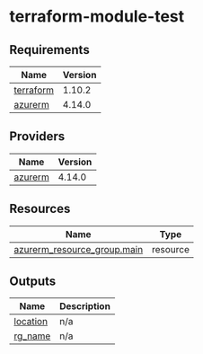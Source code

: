 # terraform-module-test
<!-- BEGIN_TF_DOCS -->
## Requirements

| Name | Version |
|------|---------|
| <a name="requirement_terraform"></a> [terraform](#requirement\_terraform) | 1.10.2 |
| <a name="requirement_azurerm"></a> [azurerm](#requirement\_azurerm) | 4.14.0 |

## Providers

| Name | Version |
|------|---------|
| <a name="provider_azurerm"></a> [azurerm](#provider\_azurerm) | 4.14.0 |

## Resources

| Name | Type |
|------|------|
| [azurerm_resource_group.main](https://registry.terraform.io/providers/hashicorp/azurerm/4.14.0/docs/resources/resource_group) | resource |

## Outputs

| Name | Description |
|------|-------------|
| <a name="output_location"></a> [location](#output\_location) | n/a |
| <a name="output_rg_name"></a> [rg\_name](#output\_rg\_name) | n/a |
<!-- END_TF_DOCS -->